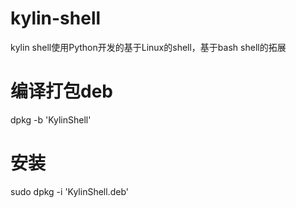 # kylin-shell
kylin shell使用Python开发的基于Linux的shell，基于bash shell的拓展

# 编译打包deb
dpkg -b 'KylinShell'

# 安装
sudo dpkg -i 'KylinShell.deb'
